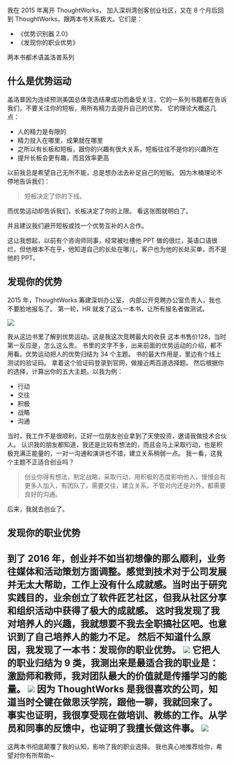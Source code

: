 我在 2015 年离开 ThoughtWorks， 加入深圳湾创客创业社区，又在 8 个月后回到 ThoughtWorks，跟两本书关系极大。它们是：
* 《优势识别器 2.0》
* 《发现你的职业优势》

两本书都术语盖洛普系列
## 什么是优势运动
盖洛普因为连续预测美国总体竞选结果成功而备受关注，它的一系列书籍都在告诉我们，不要关注你的短板，用所有精力去提升自己的优势。
它的理论大概这几点：
* 人的精力是有限的
* 精力投入在哪里，成果就在哪里
* 之所以有长板和短板，跟你的兴趣有很大关系，短板往往不是你的兴趣所在
* 提升长板会更有趣，而且效率更高

以前我总是希望自己无所不能，总是想办法去补足自己的短板。
因为木桶理论不停地告诉我们：
>短板决定了你的下线。

而优势运动却告诉我们，长板决定了你的上限。
看这张图就明白了。

并且建议我们避开短板或找一个优势互补的人合作。

这让我想起，以前有个咨询师同事，经常被吐槽他 PPT 做的很烂，英语口语很烂，但他根本不在乎，他知道自己的长处在哪儿，客户也为他的长处买单，而不是他的 PPT。

## 发现你的优势
2015 年，ThoughtWorks 筹建深圳办公室， 内部公开竞聘办公室负责人，我也不要脸地报名了。
第一轮，HR 就发了这么一本书，让所有报名者做测试。

![](./_image/2017-02-25-07-21-05.jpg)

我从这边书里了解到优势运动。这是我这次竞聘最大的收获
这本书售价128，当时第一反应是，怎么这么贵。
书里的文字不多，出来前面的优势运动的介绍，都不用看。优势运动把人的优势归结为 34 个主题。
书的最大作用是，里边有个线上测试的验证码。
拿着这个验证码登录到官网，做接近两百道选择题。
然后根据你的选择，计算出你的五大主题。以我为例：
* 行动
* 交往
* 积极
* 战略
* 沟通

当时，我工作不是很顺利，正好一位朋友创业拿到了天使投资，邀请我做技术合伙人。
认识我的朋友都知道，我还是比较有想法的，而且会马上采取行动，也是积极充满正能量的，一对一沟通和演讲也不错，建立关系稍弱一点。
我一看，这我个主题不正适合创业吗？
>创业你得有想法，制定战略，采取行动，用积极的态度影响他人，慢慢会有更多人加入，有团队了，需要交往，建立关系。不管对内还是对外，都需要良好的沟通。

后来，我就去创业了。

## 发现你的职业优势
到了 2016 年，创业并不如当初想像的那么顺利，业务往媒体和活动策划方面调整。感觉到技术对于公司发展并无太大帮助，工作上没有什么成就感。当时出于研究实践目的，业余创立了软件匠艺社区，但我从社区分享和组织活动中获得了极大的成就感。
这时我发现了我对培养人的兴趣，我就想要不我去全职搞社区吧。也意识到了自己培养人的能力不足。
然后不知道什么原因，我发现了一本书：发现你的职业优势。
![](./_image/2017-02-25-07-41-59.jpg)
它把人的职业归结为 9 类，我测出来是最适合我的职业是：激励师和教师，我对团队最大的价值就是传播学习的能量。
![](./_image/2017-02-25-07-23-51.jpg)
因为 ThoughtWorks 是我很喜欢的公司，知道当时仝键在做思沃学院，跟他一聊，我就回来了。
事实也证明，我很享受现在做培训、教练的工作。从学员和同事的反馈中，也证明了我擅长做这件事。
![](./_image/2017-02-25-07-40-21.jpg)
---
这两本书彻底颠覆了我的认知，影响了我的职业选择。
我也真心地推荐给你，希望对你有所帮助~